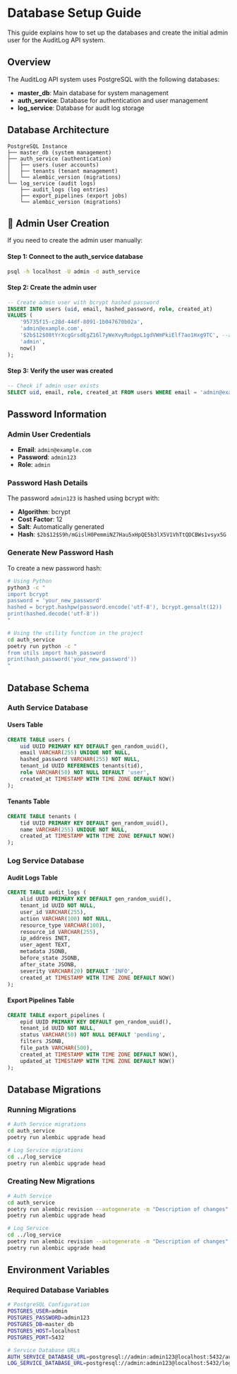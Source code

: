 # Database Setup Guide

This guide explains how to set up the databases and create the initial admin user for the AuditLog API system.

## Overview

The AuditLog API system uses PostgreSQL with the following databases:
- **master_db**: Main database for system management
- **auth_service**: Database for authentication and user management
- **log_service**: Database for audit log storage

## Database Architecture

```
PostgreSQL Instance
├── master_db (system management)
├── auth_service (authentication)
│   ├── users (user accounts)
│   ├── tenants (tenant management)
│   └── alembic_version (migrations)
└── log_service (audit logs)
    ├── audit_logs (log entries)
    ├── export_pipelines (export jobs)
    └── alembic_version (migrations)
```

## 👤 Admin User Creation

If you need to create the admin user manually:

#### Step 1: Connect to the auth_service database

```bash
psql -h localhost -U admin -d auth_service
```

#### Step 2: Create the admin user

```sql
-- Create admin user with bcrypt hashed password
INSERT INTO users (uid, email, hashed_password, role, created_at)
VALUES (
    '95735f15-c28d-44df-8091-1b047670b02a',
    'admin@example.com',
    '$2b$12$08tYrXcgGrsdEgZ16l7yWeXvyRudgpL1gdVWmPkiElf7ao1Hxg9TC', --admin123
    'admin',
    now()
);
```

#### Step 3: Verify the user was created

```sql
-- Check if admin user exists
SELECT uid, email, role, created_at FROM users WHERE email = 'admin@example.com';
```

## Password Information

### Admin User Credentials
- **Email**: `admin@example.com`
- **Password**: `admin123`
- **Role**: `admin`

### Password Hash Details
The password `admin123` is hashed using bcrypt with:
- **Algorithm**: bcrypt
- **Cost Factor**: 12
- **Salt**: Automatically generated
- **Hash**: `$2b$12$S9h/mGislH0PemmiNZ7Hau5xHpQE5b3lX5V1VhTtQDCBWs1vsyx5G`

### Generate New Password Hash

To create a new password hash:

```bash
# Using Python
python3 -c "
import bcrypt
password = 'your_new_password'
hashed = bcrypt.hashpw(password.encode('utf-8'), bcrypt.gensalt(12))
print(hashed.decode('utf-8'))
"

# Using the utility function in the project
cd auth_service
poetry run python -c "
from utils import hash_password
print(hash_password('your_new_password'))
"
```

## Database Schema

### Auth Service Database

#### Users Table
```sql
CREATE TABLE users (
    uid UUID PRIMARY KEY DEFAULT gen_random_uuid(),
    email VARCHAR(255) UNIQUE NOT NULL,
    hashed_password VARCHAR(255) NOT NULL,
    tenant_id UUID REFERENCES tenants(tid),
    role VARCHAR(50) NOT NULL DEFAULT 'user',
    created_at TIMESTAMP WITH TIME ZONE DEFAULT NOW()
);
```

#### Tenants Table
```sql
CREATE TABLE tenants (
    tid UUID PRIMARY KEY DEFAULT gen_random_uuid(),
    name VARCHAR(255) UNIQUE NOT NULL,
    created_at TIMESTAMP WITH TIME ZONE DEFAULT NOW()
);
```

### Log Service Database

#### Audit Logs Table
```sql
CREATE TABLE audit_logs (
    alid UUID PRIMARY KEY DEFAULT gen_random_uuid(),
    tenant_id UUID NOT NULL,
    user_id VARCHAR(255),
    action VARCHAR(100) NOT NULL,
    resource_type VARCHAR(100),
    resource_id VARCHAR(255),
    ip_address INET,
    user_agent TEXT,
    metadata JSONB,
    before_state JSONB,
    after_state JSONB,
    severity VARCHAR(20) DEFAULT 'INFO',
    created_at TIMESTAMP WITH TIME ZONE DEFAULT NOW()
);
```

#### Export Pipelines Table
```sql
CREATE TABLE export_pipelines (
    epid UUID PRIMARY KEY DEFAULT gen_random_uuid(),
    tenant_id UUID NOT NULL,
    status VARCHAR(50) NOT NULL DEFAULT 'pending',
    filters JSONB,
    file_path VARCHAR(500),
    created_at TIMESTAMP WITH TIME ZONE DEFAULT NOW(),
    updated_at TIMESTAMP WITH TIME ZONE DEFAULT NOW()
);
```

## Database Migrations

### Running Migrations

```bash
# Auth Service migrations
cd auth_service
poetry run alembic upgrade head

# Log Service migrations
cd ../log_service
poetry run alembic upgrade head
```

### Creating New Migrations

```bash
# Auth Service
cd auth_service
poetry run alembic revision --autogenerate -m "Description of changes"
poetry run alembic upgrade head

# Log Service
cd ../log_service
poetry run alembic revision --autogenerate -m "Description of changes"
poetry run alembic upgrade head
```

## Environment Variables

### Required Database Variables

```bash
# PostgreSQL Configuration
POSTGRES_USER=admin
POSTGRES_PASSWORD=admin123
POSTGRES_DB=master_db
POSTGRES_HOST=localhost
POSTGRES_PORT=5432

# Service Database URLs
AUTH_SERVICE_DATABASE_URL=postgresql://admin:admin123@localhost:5432/auth_service
LOG_SERVICE_DATABASE_URL=postgresql://admin:admin123@localhost:5432/log_service
```
